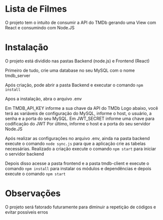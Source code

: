 # Lista de Filmes

O projeto tem o intuito de consumir a API do TMDb gerando uma View com React e consumindo com Node.JS

# Instalação

O projeto está dividido nas pastas Backend (node.js) e Frontend (React)

Primeiro de tudo, crie uma database no seu MySQL com o nome tmdb_server

Após criação, pode abrir a pasta Backend e executar o comando ```npm install```

Apos a instalação, abra o arquivo .env

Em TMDB_API_KEY informe a sua chave da API do TMDb
Logo abaixo, você terá as variáveis de configuração do MySQL, informe o host, o usuário, a senha e a porta do seu MySQL.
Em JWT_SECRET informe uma chave para codificação do JWT
Por último, informe o host e a porta do seu servidor Node.JS

Após realizar as configurações no arquivo .env, ainda na pasta backend execute o comando ```node sync.js``` para que a aplicação crie as tabelas necessárias.
Realizado a criação execute o comando ```npm start``` para iniciar o servidor backend

Depois disso acesse a pasta frontend e a pasta tmdb-client e execute o comando ```npm install``` para instalar os módulos e dependências e depois execute o comando ```npm start```

# Observações

O projeto será fatorado futuramente para diminuir a repetição de códigos e evitar possíveis erros

